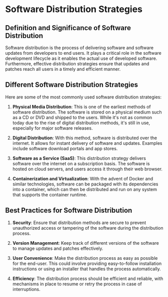# Software Distribution Strategies

## Definition and Significance of Software Distribution

Software distribution is the process of delivering software and software updates from developers to end users. It plays a critical role in the software development lifecycle as it enables the actual use of developed software. Furthermore, effective distribution strategies ensure that updates and patches reach all users in a timely and efficient manner.

## Different Software Distribution Strategies

Here are some of the most commonly used software distribution strategies:

1. **Physical Media Distribution**: This is one of the earliest methods of software distribution. The software is stored on a physical medium such as a CD or DVD and shipped to the users. While it's not as common today due to the rise of digital distribution methods, it's still in use, especially for major software releases.

2. **Digital Distribution**: With this method, software is distributed over the internet. It allows for instant delivery of software and updates. Examples include software download portals and app stores.

3. **Software as a Service (SaaS)**: This distribution strategy delivers software over the internet on a subscription basis. The software is hosted on cloud servers, and users access it through their web browser.

4. **Containerization and Virtualization**: With the advent of Docker and similar technologies, software can be packaged with its dependencies into a container, which can then be distributed and run on any system that supports the container runtime.

## Best Practices for Software Distribution

1. **Security**: Ensure that distribution methods are secure to prevent unauthorized access or tampering of the software during the distribution process.

2. **Version Management**: Keep track of different versions of the software to manage updates and patches effectively.

3. **User Convenience**: Make the distribution process as easy as possible for the end-user. This could involve providing easy-to-follow installation instructions or using an installer that handles the process automatically.

4. **Efficiency**: The distribution process should be efficient and reliable, with mechanisms in place to resume or retry the process in case of interruptions.
